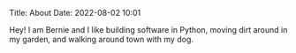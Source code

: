 Title: About
Date: 2022-08-02 10:01


Hey! I am Bernie and I like building software in Python, moving dirt around in my garden, and walking around town with my dog.

